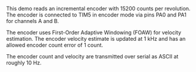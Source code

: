 This demo reads an incremental encoder with 15200 counts per revolution. The
encoder is connected to TIM5 in encoder mode via pins PA0 and PA1 for channels A
and B.

The encoder uses First-Order Adaptive Windowing (FOAW) for velocity estimation.
The encoder velocity estimate is updated at 1 kHz and has an allowed encoder
count error of 1 count.

The encoder count and velocity are transmitted over serial as ASCII at roughly
10 Hz.
